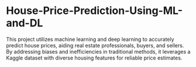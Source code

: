 # House-Price-Prediction-Using-ML-and-DL
This project utilizes machine learning and deep learning to accurately predict house prices, aiding real estate professionals, buyers, and sellers. By addressing biases and inefficiencies in traditional methods, it leverages a Kaggle dataset with diverse housing features for reliable price estimates.

